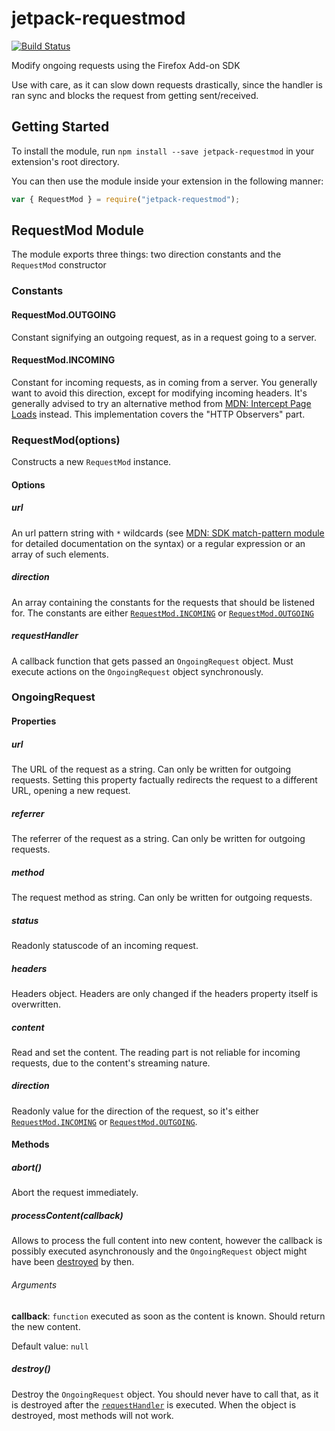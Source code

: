 # jetpack-requestmod
[![Build Status](https://travis-ci.org/freaktechnik/jetpack-requestmod.svg?branch=master)](https://travis-ci.org/freaktechnik/jetpack-requestmod)

Modify ongoing requests using the Firefox Add-on SDK

Use with care, as it can slow down requests drastically, since the handler is
ran sync and blocks the request from getting sent/received.

## Getting Started
To install the module, run `npm install --save jetpack-requestmod` in your
extension's root directory.

You can then use the module inside your extension in the following manner:
```js
var { RequestMod } = require("jetpack-requestmod");
```

## RequestMod Module
The module exports three things: two direction constants and the `RequestMod`
constructor

### Constants
#### RequestMod.OUTGOING
Constant signifying an outgoing request, as in a request going to a server.

#### RequestMod.INCOMING
Constant for incoming requests, as in coming from a server. You generally want
to avoid this direction, except for modifying incoming headers.
It's generally advised to try an alternative method from [MDN: Intercept Page Loads][intercept] instead.
This implementation covers the "HTTP Observers" part.

### RequestMod(options)
Constructs a new `RequestMod` instance.

#### Options
##### url
An url pattern string with `*` wildcards (see [MDN: SDK match-pattern module][match-pattern] for detailed
documentation on the syntax) or a regular expression or an array of such
elements.

##### direction
An array containing the constants for the requests that should be listened for.
The constants are either [`RequestMod.INCOMING`](#requestmodincoming) or
[`RequestMod.OUTGOING`](#requestmodoutgoing)

##### requestHandler
A callback function that gets passed an `OngoingRequest` object. Must execute
actions on the `OngoingRequest` object synchronously.

### OngoingRequest
#### Properties
##### url
The URL of the request as a string. Can only be written for outgoing requests.
Setting this property factually redirects the request to a different URL,
opening a new request.

##### referrer
The referrer of the request as a string. Can only be written for outgoing
requests.

##### method
The request method as string. Can only be written for outgoing requests.

##### status
Readonly statuscode of an incoming request.

##### headers
Headers object. Headers are only changed if the headers property itself is
overwritten.

##### content
Read and set the content. The reading part is not reliable for incoming
requests, due to the content's streaming nature.

##### direction
Readonly value for the direction of the request, so it's either
[`RequestMod.INCOMING`](#requestmodincoming) or
[`RequestMod.OUTGOING`](#requestmodoutgoing).

#### Methods
##### abort()
Abort the request immediately.

##### processContent(callback)
Allows to process the full content into new content, however the callback is
possibly executed asynchronously and the `OngoingRequest` object might have been
[destroyed](#destroy) by then.
###### Arguments
__callback__: `function` executed as soon as the content is known. Should return the
new content.

Default value: `null`

##### destroy()
Destroy the `OngoingRequest` object. You should never have to call that, as it
is destroyed after the [`requestHandler`](#requesthandler) is executed.
When the object is destroyed, most methods will not work.


[match-pattern]: https://developer.mozilla.org/en-US/Add-ons/SDK/Low-Level_APIs/util_match-pattern "SDK match-pattern module"
[intercept]: https://developer.mozilla.org/en-US/Add-ons/Overlay_Extensions/XUL_School/Intercepting_Page_Loads "Intercept Page Loads"

